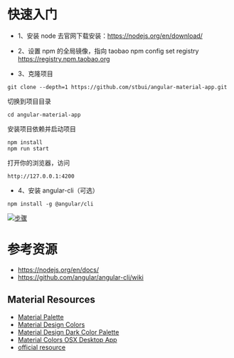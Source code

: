 # 快速入门

- 1、安装 node
  去官网下载安装：https://nodejs.org/en/download/

- 2、设置 npm 的全局镜像，指向 taobao
  npm config set registry https://registry.npm.taobao.org

- 3、克隆项目

```
git clone --depth=1 https://github.com/stbui/angular-material-app.git
```

切换到项目目录

```
cd angular-material-app
```

安装项目依赖并启动项目

```
npm install
npm run start
```

打开你的浏览器，访问

```
http://127.0.0.1:4200
```

- 4、安装 angular-cli（可选）

```
npm install -g @angular/cli
```

[![步骤](https://asciinema.org/a/1lEYxaqemXl3coe9kiAvHRh7d.png)](https://asciinema.org/a/1lEYxaqemXl3coe9kiAvHRh7d)

# 参考资源

- https://nodejs.org/en/docs/
- https://github.com/angular/angular-cli/wiki

## Material Resources

- [Material Palette](https://www.materialpalette.com/)
- [Material Design Colors](https://www.materialui.co/colors)
- [Material Design Dark Color Palette](https://designguidelines.withgoogle.com/wearos/style/color.html)
- [Material Colors OSX Desktop App](https://github.com/romannurik/MaterialColorsApp)
- [official resource](https://material.io/design/)